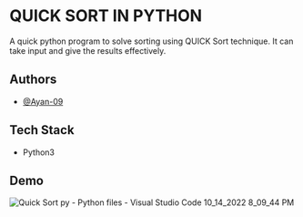 
# QUICK SORT IN PYTHON

A quick python program to solve sorting using QUICK Sort technique.
It can take input and give the results effectively.




## Authors

- [@Ayan-09](https://github.com/Ayan-09)


## Tech Stack

- Python3
## Demo

![Quick Sort py - Python files - Visual Studio Code 10_14_2022 8_09_44 PM](https://user-images.githubusercontent.com/97899070/195875630-15dce6c0-f9b0-474b-8ea5-31aa27e51a0c.png)
